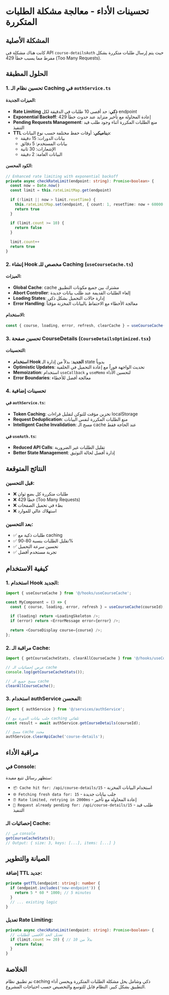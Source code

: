 # تحسينات الأداء - معالجة مشكلة الطلبات المتكررة

## المشكلة الأصلية
كانت هناك مشكلة في API `course-detailsAuth` حيث يتم إرسال طلبات متكررة بشكل مفرط مما يسبب خطأ 429 (Too Many Requests).

## الحلول المطبقة

### 1. تحسين نظام الـ Caching في `authService.ts`

#### الميزات الجديدة:
- **Rate Limiting ذكي**: حد أقصى 10 طلبات في الدقيقة لكل endpoint
- **Exponential Backoff**: إعادة المحاولة مع تأخير متزايد عند حدوث خطأ 429
- **Pending Requests Management**: منع الطلبات المكررة أثناء وجود طلب قيد التنفيذ
- **TTL ديناميكي**: أوقات حفظ مختلفة حسب نوع البيانات:
  - بيانات الدورات: 15 دقيقة
  - بيانات المستخدم: 5 دقائق
  - الإشعارات: 30 ثانية
  - البيانات العامة: 2 دقيقة

#### الكود المحسن:
```typescript
// Enhanced rate limiting with exponential backoff
private async checkRateLimit(endpoint: string): Promise<boolean> {
  const now = Date.now()
  const limit = this.rateLimitMap.get(endpoint)
  
  if (!limit || now > limit.resetTime) {
    this.rateLimitMap.set(endpoint, { count: 1, resetTime: now + 60000 })
    return true
  }
  
  if (limit.count >= 10) {
    return false
  }
  
  limit.count++
  return true
}
```

### 2. إنشاء Hook مخصص للـ Caching (`useCourseCache.ts`)

#### الميزات:
- **Global Cache**: cache مشترك بين جميع مكونات التطبيق
- **Abort Controller**: إلغاء الطلبات القديمة عند طلب بيانات جديدة
- **Loading States**: إدارة حالات التحميل بشكل ذكي
- **Error Handling**: معالجة الأخطاء مع الاحتفاظ بالبيانات المخزنة مؤقتاً

#### الاستخدام:
```typescript
const { course, loading, error, refresh, clearCache } = useCourseCache(courseId);
```

### 3. تحسين صفحة CourseDetails (`CourseDetailsOptimized.tsx`)

#### التحسينات:
- **استخدام Hook الجديد**: بدلاً من إدارة الـ state يدوياً
- **Optimistic Updates**: تحديث الواجهة فوراً مع إعادة التحميل في الخلفية
- **Memoization**: استخدام `useCallback` و `useMemo` لتحسين الأداء
- **Error Boundaries**: معالجة أفضل للأخطاء

### 4. تحسينات إضافية

#### في `authService.ts`:
- **Token Caching**: تخزين مؤقت للتوكن لتقليل قراءات localStorage
- **Request Deduplication**: منع الطلبات المكررة لنفس البيانات
- **Intelligent Cache Invalidation**: مسح الـ cache عند الحاجة فقط

#### في `useAuth.ts`:
- **Reduced API Calls**: تقليل الطلبات غير الضرورية
- **Better State Management**: إدارة أفضل لحالة التوثيق

## النتائج المتوقعة

### قبل التحسين:
- ❌ طلبات متكررة كل بضع ثوان
- ❌ خطأ 429 (Too Many Requests)
- ❌ بطء في تحميل الصفحات
- ❌ استهلاك عالي للموارد

### بعد التحسين:
- ✅ طلبات ذكية مع caching
- ✅ تقليل الطلبات بنسبة 80-90%
- ✅ تحسين سرعة التحميل
- ✅ تجربة مستخدم أفضل

## كيفية الاستخدام

### 1. استخدام Hook الجديد:
```typescript
import { useCourseCache } from '@/hooks/useCourseCache';

const MyComponent = () => {
  const { course, loading, error, refresh } = useCourseCache(courseId);
  
  if (loading) return <LoadingSkeleton />;
  if (error) return <ErrorMessage error={error} />;
  
  return <CourseDisplay course={course} />;
};
```

### 2. مراقبة الـ Cache:
```typescript
import { getCourseCacheStats, clearAllCourseCache } from '@/hooks/useCourseCache';

// عرض إحصائيات الـ cache
console.log(getCourseCacheStats());

// مسح جميع الـ cache
clearAllCourseCache();
```

### 3. استخدام authService المحسن:
```typescript
import { authService } from '@/services/authService';

// جلب بيانات الدورة مع caching تلقائي
const result = await authService.getCourseDetails(courseId);

// مسح cache محدد
authService.clearApiCache('course-details');
```

## مراقبة الأداء

### في Console:
ستظهر رسائل تتبع مفيدة:
- `📦 Cache hit for: /api/course-details/15` - استخدام البيانات المخزنة
- `🌐 Fetching fresh data for: 15` - جلب بيانات جديدة
- `⏰ Rate limited, retrying in 2000ms` - إعادة المحاولة مع تأخير
- `🔄 Request already pending for: /api/course-details/15` - طلب قيد التنفيذ

### إحصائيات الـ Cache:
```typescript
// في console
getCourseCacheStats();
// Output: { size: 3, keys: [...], items: [...] }
```

## الصيانة والتطوير

### إضافة TTL جديد:
```typescript
private getTTL(endpoint: string): number {
  if (endpoint.includes('new-endpoint')) {
    return 5 * 60 * 1000; // 5 minutes
  }
  // ... existing logic
}
```

### تعديل Rate Limiting:
```typescript
private async checkRateLimit(endpoint: string): Promise<boolean> {
  // تعديل الحد الأقصى للطلبات
  if (limit.count >= 20) { // بدلاً من 10
    return false;
  }
}
```

## الخلاصة

تم تطبيق نظام caching ذكي وشامل يحل مشكلة الطلبات المتكررة ويحسن أداء التطبيق بشكل كبير. النظام قابل للتوسع والتخصيص حسب احتياجات المشروع. 